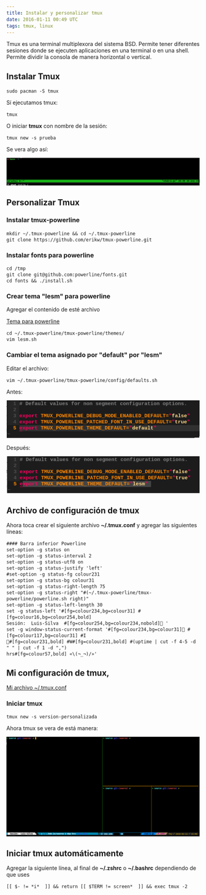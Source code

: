 ```yaml
---
title: Instalar y personalizar tmux
date: 2016-01-11 00:49 UTC
tags: tmux, linux
---
```


Tmux es una terminal multiplexora del sistema BSD. Permite tener diferentes sesiones donde se ejecuten aplicaciones en una terminal o en una shell. Permite dividir la consola de manera horizontal o vertical.

## Instalar Tmux

```
sudo pacman -S tmux
```

Sí ejecutamos tmux:


```
tmux
```

O iniciar **tmux** con nombre de la sesión:

```
tmux new -s prueba
```

Se vera algo así:

[![tmux-normal](./images/tmux/tmux-normal.png)](./images/tmux/tmux-normal.png)


## Personalizar Tmux


### Instalar tmux-powerline


```
mkdir ~/.tmux-powerline && cd ~/.tmux-powerline
git clone https://github.com/erikw/tmux-powerline.git
```

### Instalar fonts para powerline


```
cd /tmp
git clone git@github.com:powerline/fonts.git
cd fonts && ./install.sh
```

### Crear tema "lesm" para powerline

Agregar el contenido de esté archivo

[Tema para powerline](https://gist.github.com/lesm/c12159b878c119ec7c84)

```
cd ~/.tmux-powerline/tmux-powerline/themes/
vim lesm.sh
```


### Cambiar el tema asignado por "default" por "lesm"


Editar el archivo:

```
vim ~/.tmux-powerline/tmux-powerline/config/defaults.sh
```


Antes:

[![default-antes](./images/tmux/default-antes.png)](./images/tmux/default-antes.png)

Después:

[![default-despues](./images/tmux/default-despues.png)](./images/tmux/default-despues.png)


## Archivo de configuración de tmux

Ahora toca crear el siguiente archivo **~/.tmux.conf**  y agregar las siguientes líneas:

```
#### Barra inferior Powerline
set-option -g status on
set-option -g status-interval 2
set-option -g status-utf8 on
set-option -g status-justify 'left'
#set-option -g status-fg colour231
set-option -g status-bg colour31
set-option -g status-right-length 75
set-option -g status-right "#(~/.tmux-powerline/tmux-powerline/powerline.sh right)"
set-option -g status-left-length 30
set -g status-left '#[fg=colour234,bg=colour31] #[fg=colour16,bg=colour254,bold]
Sesión:  Luis-Silva  #[fg=colour254,bg=colour234,nobold] '
set -g window-status-current-format '#[fg=colour234,bg=colour31] #[fg=colour117,bg=colour31] #I
#[fg=colour231,bold] #W#[fg=colour231,bold] #(uptime | cut -f 4-5 -d " " | cut -f 1 -d ",")
hrs#[fg=colour57,bold] «\(¬_¬)/»'
```

## Mi configuración de tmux,

[Mi archivo ~/.tmux.conf](https://gist.github.com/lesm/55eff8569a58f7623cf2)


### Iniciar tmux

```
tmux new -s version-personalizada
```

Ahora tmux se vera de está manera:

[![tmux-personalizado](./images/tmux/tmux-personalizado.png)](./images/tmux/tmux-personalizado.png)

## Iniciar tmux automáticamente


Agregar la siguiente línea, al final de **~/.zshrc** o **~/.bashrc** dependiendo de que uses

```
[[ $- != *i*  ]] && return [[ $TERM != screen*  ]] && exec tmux -2
```

